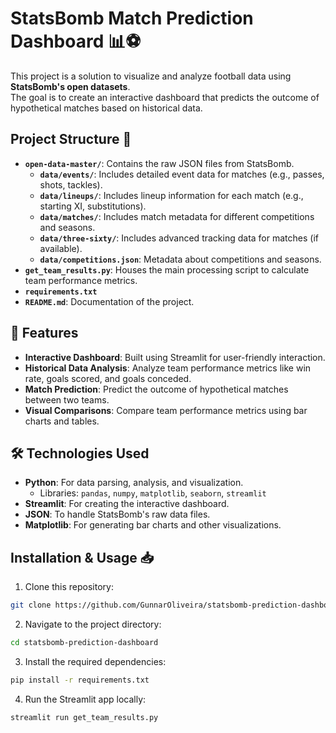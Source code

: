 # StatsBomb Match Prediction Dashboard 📊⚽

This project is a solution to visualize and analyze football data using **StatsBomb's open datasets**.  
The goal is to create an interactive dashboard that predicts the outcome of hypothetical matches based on historical data.

## Project Structure 📂

- **`open-data-master/`**: Contains the raw JSON files from StatsBomb.
  - **`data/events/`**: Includes detailed event data for matches (e.g., passes, shots, tackles).
  - **`data/lineups/`**: Includes lineup information for each match (e.g., starting XI, substitutions).
  - **`data/matches/`**: Includes match metadata for different competitions and seasons.
  - **`data/three-sixty/`**: Includes advanced tracking data for matches (if available).
  - **`data/competitions.json`**: Metadata about competitions and seasons.
- **`get_team_results.py`**: Houses the main processing script to calculate team performance metrics.
- **`requirements.txt`**
- **`README.md`**: Documentation of the project.

## 📌 Features

- **Interactive Dashboard**: Built using Streamlit for user-friendly interaction.
- **Historical Data Analysis**: Analyze team performance metrics like win rate, goals scored, and goals conceded.
- **Match Prediction**: Predict the outcome of hypothetical matches between two teams.
- **Visual Comparisons**: Compare team performance metrics using bar charts and tables.

## 🛠️ Technologies Used

- **Python**: For data parsing, analysis, and visualization.
  - Libraries: `pandas`, `numpy`, `matplotlib`, `seaborn`, `streamlit`
- **Streamlit**: For creating the interactive dashboard.
- **JSON**: To handle StatsBomb's raw data files.
- **Matplotlib**: For generating bar charts and other visualizations.


## Installation & Usage 📥

1. Clone this repository:

```bash
git clone https://github.com/GunnarOliveira/statsbomb-prediction-dashboard.git
```

2. Navigate to the project directory:
   
```bash
cd statsbomb-prediction-dashboard
```

3. Install the required dependencies:
   
```bash
pip install -r requirements.txt
```

4. Run the Streamlit app locally:
   
```bash
streamlit run get_team_results.py
```
